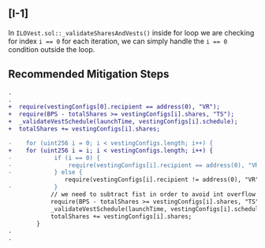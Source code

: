 ## [I-1]
In `ILOVest.sol::_validateSharesAndVests()` inside for loop we are checking for index `i == 0` for each iteration, we can simply handle the `i == 0` condition outside the loop.

## Recommended Mitigation Steps
```diff
.
.
+  require(vestingConfigs[0].recipient == address(0), "VR");
+  require(BPS - totalShares >= vestingConfigs[i].shares, "TS");
+  _validateVestSchedule(launchTime, vestingConfigs[i].schedule);
+  totalShares += vestingConfigs[i].shares;

-    for (uint256 i = 0; i < vestingConfigs.length; i++) {
+    for (uint256 i = i; i < vestingConfigs.length; i++) {
-            if (i == 0) {
-                require(vestingConfigs[i].recipient == address(0), "VR");
-            } else {
                require(vestingConfigs[i].recipient != address(0), "VR");
-            }
            // we need to subtract fist in order to avoid int overflow
            require(BPS - totalShares >= vestingConfigs[i].shares, "TS");
            _validateVestSchedule(launchTime, vestingConfigs[i].schedule);
            totalShares += vestingConfigs[i].shares;
        }
.
.
```